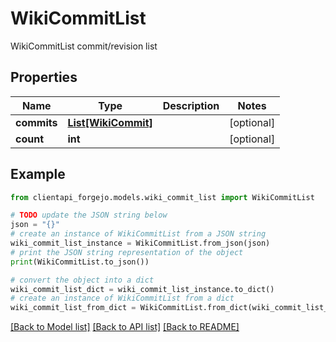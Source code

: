 # WikiCommitList

WikiCommitList commit/revision list

## Properties

Name | Type | Description | Notes
------------ | ------------- | ------------- | -------------
**commits** | [**List[WikiCommit]**](WikiCommit.md) |  | [optional] 
**count** | **int** |  | [optional] 

## Example

```python
from clientapi_forgejo.models.wiki_commit_list import WikiCommitList

# TODO update the JSON string below
json = "{}"
# create an instance of WikiCommitList from a JSON string
wiki_commit_list_instance = WikiCommitList.from_json(json)
# print the JSON string representation of the object
print(WikiCommitList.to_json())

# convert the object into a dict
wiki_commit_list_dict = wiki_commit_list_instance.to_dict()
# create an instance of WikiCommitList from a dict
wiki_commit_list_from_dict = WikiCommitList.from_dict(wiki_commit_list_dict)
```
[[Back to Model list]](../README.md#documentation-for-models) [[Back to API list]](../README.md#documentation-for-api-endpoints) [[Back to README]](../README.md)


